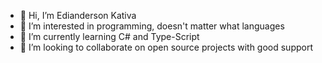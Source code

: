 - 👋 Hi, I’m Edianderson Kativa
- 👀 I’m interested in programming, doesn't matter what languages
- 🌱 I’m currently learning C# and Type-Script
- 💞️ I’m looking to collaborate on open source projects with good support


<!---
Eddyhanderson/Eddyhanderson is a ✨ special ✨ repository because its `README.md` (this file) appears on your GitHub profile.
You can click the Preview link to take a look at your changes.
--->
